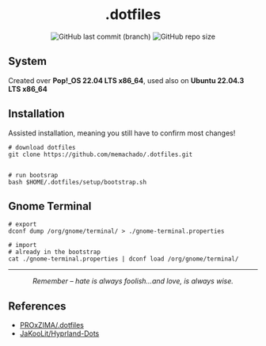 
<div align="center">

# .dotfiles


![GitHub last commit (branch)](https://img.shields.io/github/last-commit/memachado/.dotfiles/main?style=for-the-badge)
 ![GitHub repo size](https://img.shields.io/github/repo-size/memachado/.dotfiles?style=for-the-badge)

</div>

## System

Created over **Pop!_OS 22.04 LTS x86_64**, used also on **Ubuntu 22.04.3 LTS x86_64**

## Installation

Assisted installation, meaning you still have to confirm most changes!

``` shell
# download dotfiles
git clone https://github.com/memachado/.dotfiles.git


# run bootsrap
bash $HOME/.dotfiles/setup/bootstrap.sh

```

## Gnome Terminal

```
# export
dconf dump /org/gnome/terminal/ > ./gnome-terminal.properties

# import 
# already in the bootstrap
cat ./gnome-terminal.properties | dconf load /org/gnome/terminal/

```

<div align="center">

<hr />

*Remember – hate is always foolish…and love, is always wise.*

</div>

## References

* [PROxZIMA/.dotfiles](https://github.com/PROxZIMA/.dotfiles)
* [JaKooLit/Hyprland-Dots](https://github.com/JaKooLit/Hyprland-Dots)